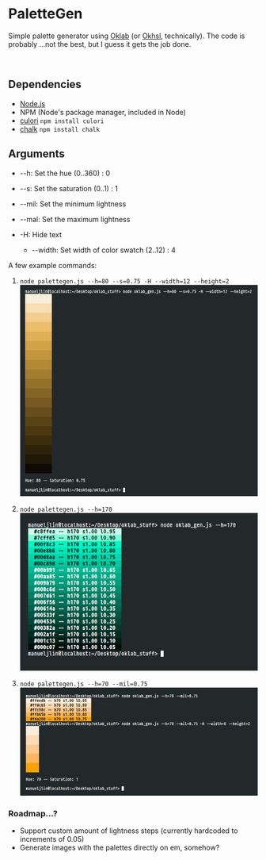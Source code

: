 # PaletteGen
Simple palette generator using [Oklab](https://bottosson.github.io/posts/oklab/) (or [Okhsl](https://bottosson.github.io/posts/colorpicker/#okhsl), technically).
The code is probably ...not the best, but I guess it gets the job done.

<br>

## Dependencies
* [Node.js](https://nodejs.org/en/)
* NPM (Node's package manager, included in Node)
* [culori](https://github.com/Evercoder/culori) `npm install culori`
* [chalk]() `npm install chalk`

## Arguments
* --h: Set the hue (0..360) : 0
* --s: Set the saturation (0..1) : 1

* --mil: Set the minimum lightness
* --mal: Set the maximum lightness

* -H: Hide text
    * --width: Set width of color swatch (2..12) : 4

A few example commands:

1. `node palettegen.js --h=80 --s=0.75 -H --width=12 --height=2`<br>
    ![Complex example with hidden text and custom saturation and size](./img/example1.png)

2. `node palettegen.js --h=170`<br>
    ![Basic example of just setting the hue](./img/example2.png)

3. `node palettegen.js --h=70 --mil=0.75`
    ![Example of limited lightness range](./img/example3.png)


### Roadmap...?
* Support custom amount of lightness steps (currently hardcoded to increments of 0.05)
* Generate images with the palettes directly on em, somehow?